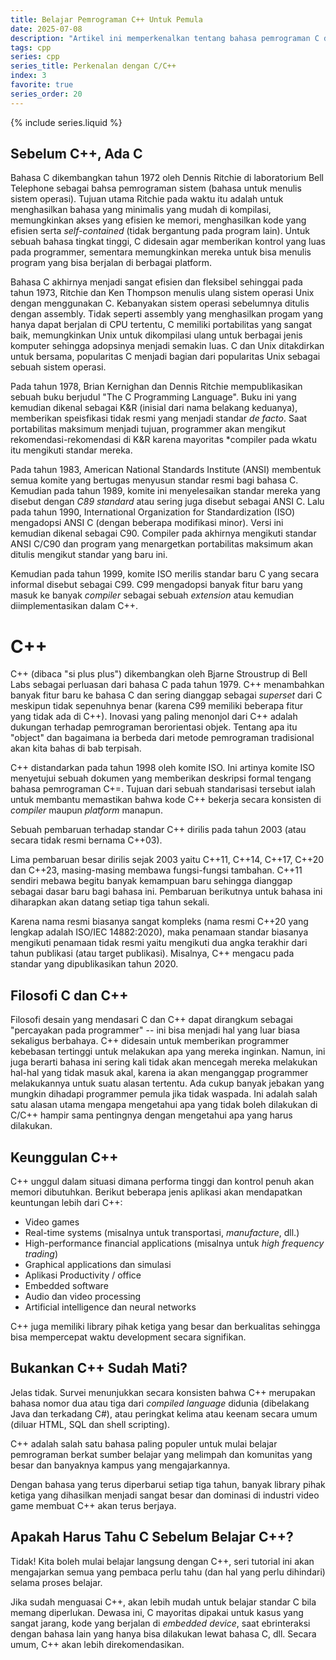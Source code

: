```yaml
---
title: Belajar Pemrograman C++ Untuk Pemula
date: 2025-07-08
description: "Artikel ini memperkenalkan tentang bahasa pemrograman C dan C++ secara singkat."
tags: cpp
series: cpp
series_title: Perkenalan dengan C/C++
index: 3
favorite: true
series_order: 20
---
```


{% include series.liquid %}

## Sebelum C++, Ada C

Bahasa C dikembangkan tahun 1972 oleh Dennis Ritchie di laboratorium Bell Telephone sebagai bahsa pemrograman sistem (bahasa untuk menulis sistem operasi). Tujuan utama Ritchie pada waktu itu adalah untuk menghasilkan bahasa yang minimalis yang mudah di kompilasi, memungkinkan akses yang efisien ke memori, menghasilkan kode yang efisien serta *self-contained* (tidak bergantung pada program lain). Untuk sebuah bahasa tingkat tinggi, C didesain agar memberikan kontrol yang luas pada programmer, sementara memungkinkan mereka untuk bisa menulis program yang bisa berjalan di berbagai platform. 

Bahasa C akhirnya menjadi sangat efisien dan fleksibel sehinggai pada tahun 1973, Ritchie dan Ken Thompson menulis ulang sistem operasi Unix dengan menggunakan C. Kebanyakan sistem operasi sebelumnya ditulis dengan assembly. Tidak seperti assembly yang menghasilkan progam yang hanya dapat berjalan di CPU tertentu, C memiliki portabilitas yang sangat baik, memungkinkan Unix untuk dikompilasi ulang untuk berbagai jenis komputer sehingga adopsinya menjadi semakin luas. C dan Unix ditakdirkan untuk bersama, popularitas C menjadi bagian dari popularitas Unix sebagai sebuah sistem operasi. 

Pada tahun 1978, Brian Kernighan dan Dennis Ritchie mempublikasikan sebuah buku berjudul "The C Programming Language". Buku ini yang kemudian dikenal sebagai K&R (inisial dari nama belakang keduanya), memberikan speisfikasi tidak resmi yang menjadi standar *de facto*. Saat portabilitas maksimum menjadi tujuan, programmer akan mengikut rekomendasi-rekomendasi di K&R karena mayoritas *compiler pada wkatu itu mengikuti standar mereka. 

Pada tahun 1983, American National Standards Institute (ANSI) membentuk semua komite yang bertugas menyusun standar resmi bagi bahasa C. Kemudian pada tahun 1989, komite ini menyelesaikan standar mereka yang disebut dengan *C89 standard* atau sering juga disebut sebagai ANSI C. Lalu pada tahun 1990, International Organization for Standardization (ISO) mengadopsi ANSI C (dengan beberapa modifikasi minor). Versi ini kemudian dikenal sebagai C90. Compiler pada akhirnya mengikuti standar ANSI C/C90 dan program yang menargetkan portabilitas maksimum akan ditulis mengikut standar yang baru ini. 

Kemudian pada tahun 1999, komite ISO merilis standar baru C yang secara informal disebut sebagai C99. C99 mengadopsi banyak fitur baru yang masuk ke banyak *compiler* sebagai sebuah *extension* atau kemudian diimplementasikan dalam C++. 

# C++

C++ (dibaca "si plus plus") dikembangkan oleh Bjarne Stroustrup di Bell Labs sebagai perluasan dari bahasa C pada tahun 1979. C++ menambahkan banyak fitur baru ke bahasa C dan sering dianggap sebagai *superset* dari C meskipun tidak sepenuhnya benar (karena C99 memiliki beberapa fitur yang tidak ada di C++). Inovasi yang paling menonjol dari C++ adalah dukungan terhadap pemrograman berorientasi objek. Tentang apa itu "object" dan bagaimana ia berbeda dari metode pemrograman tradisional akan kita bahas di bab terpisah. 

C++ distandarkan pada tahun 1998 oleh komite ISO. Ini artinya komite ISO menyetujui sebuah dokumen yang memberikan deskripsi formal tengang bahasa pemrograman C+=. Tujuan dari sebuah standarisasi tersebut ialah untuk membantu memastikan bahwa kode C++ bekerja secara konsisten di *compiler* maupun *platform* manapun. 

Sebuah pembaruan terhadap standar C++ dirilis pada tahun 2003 (atau secara tidak resmi bernama C++03). 

Lima pembaruan besar dirilis sejak 2003 yaitu C++11, C++14, C++17, C++20 dan C++23, masing-masing membawa fungsi-fungsi tambahan. C++11 sendiri mebawa begitu banyak kemampuan baru sehingga dianggap sebagai dasar baru bagi bahasa ini. Pembaruan berikutnya untuk bahasa ini diharapkan akan datang setiap tiga tahun sekali.
 
Karena nama resmi biasanya sangat kompleks (nama resmi C++20 yang lengkap adalah ISO/IEC 14882:2020), maka penamaan standar biasanya mengikuti penamaan tidak resmi yaitu mengikuti dua angka terakhir dari tahun publikasi (atau target publikasi). Misalnya, C++ mengacu pada standar yang dipublikasikan tahun 2020. 

## Filosofi C dan C++

Filosofi desain yang mendasari C dan C++ dapat dirangkum sebagai "percayakan pada programmer" -- ini bisa menjadi hal yang luar biasa sekaligus berbahaya. C++ didesain untuk memberikan programmer kebebasan tertinggi untuk melakukan apa yang mereka inginkan. Namun, ini juga berarti bahasa ini sering kali tidak akan mencegah mereka melakukan hal-hal yang tidak masuk akal, karena ia akan menganggap programmer melakukannya untuk suatu alasan tertentu. Ada cukup banyak jebakan yang mungkin dihadapi programmer pemula jika tidak waspada. Ini adalah salah satu alasan utama mengapa mengetahui apa yang tidak boleh dilakukan di C/C++ hampir sama pentingnya dengan mengetahui apa yang harus dilakukan. 

## Keunggulan C++ 

C++ unggul dalam situasi dimana performa tinggi dan kontrol penuh akan memori dibutuhkan. Berikut beberapa jenis aplikasi akan mendapatkan keuntungan lebih dari C++:

- Video games
- Real-time systems (misalnya untuk transportasi, *manufacture*, dll.)
- High-performance financial applications (misalnya untuk *high frequency trading*)
- Graphical applications dan simulasi
- Aplikasi Productivity / office
- Embedded software
- Audio dan video processing
- Artificial intelligence dan neural networks

C++ juga memiliki library pihak ketiga yang besar dan berkualitas sehingga bisa mempercepat waktu development secara signifikan.

## Bukankan C++ Sudah Mati?

Jelas tidak. Survei menunjukkan secara konsisten bahwa C++ merupakan bahasa nomor dua atau tiga dari *compiled language* didunia (dibelakang Java dan terkadang C#), atau peringkat kelima atau keenam secara umum (diluar HTML, SQL dan shell scripting). 

C++ adalah salah satu bahasa paling populer untuk mulai belajar pemrograman berkat sumber belajar yang melimpah dan komunitas yang besar dan banyaknya kampus yang mengajarkannya. 

Dengan bahasa yang terus diperbarui setiap tiga tahun, banyak library pihak ketiga yang dihasilkan menjadi sangat besar dan dominasi di industri video game membuat C++ akan terus berjaya. 

## Apakah Harus Tahu C Sebelum Belajar C++?

Tidak! Kita boleh mulai belajar langsung dengan C++, seri tutorial ini akan mengajarkan semua yang pembaca perlu tahu (dan hal yang perlu dihindari) selama proses belajar. 

Jika sudah menguasai C++, akan lebih mudah untuk belajar standar C bila memang diperlukan. Dewasa ini, C mayoritas dipakai untuk kasus yang sangat jarang, kode yang berjalan di *embedded device*, saat ebrinteraksi dengan bahasa lain yang hanya bisa dilakukan lewat bahasa C, dll. Secara umum, C++ akan lebih direkomendasikan. 

